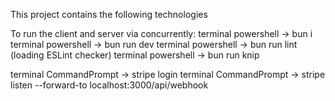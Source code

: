 This project contains the following technologies



To run the client and server via concurrently:
terminal powershell -> bun i
terminal powershell -> bun run dev
terminal powershell -> bun run lint (loading ESLint checker)
terminal powershell -> bun run knip

terminal CommandPrompt -> stripe login
terminal CommandPrompt -> stripe listen --forward-to localhost:3000/api/webhook
